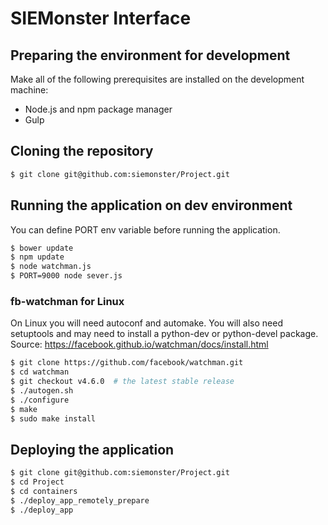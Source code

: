 # SIEMonster Interface


## Preparing the environment for development
Make all of the following prerequisites are installed on the development machine:

- Node.js and npm package manager
- Gulp

## Cloning the repository
  
```bash
$ git clone git@github.com:siemonster/Project.git
```

## Running the application on dev environment
You can define PORT env variable before running the application.

```bash
$ bower update
$ npm update
$ node watchman.js
$ PORT=9000 node sever.js
```

### fb-watchman for Linux
On Linux you will need autoconf and automake. You will also need setuptools and may need to install a python-dev or python-devel package.
Source: https://facebook.github.io/watchman/docs/install.html

```bash
$ git clone https://github.com/facebook/watchman.git
$ cd watchman
$ git checkout v4.6.0  # the latest stable release
$ ./autogen.sh
$ ./configure
$ make
$ sudo make install
```

## Deploying the application

```bash
$ git clone git@github.com:siemonster/Project.git
$ cd Project
$ cd containers
$ ./deploy_app_remotely_prepare
$ ./deploy_app
```
